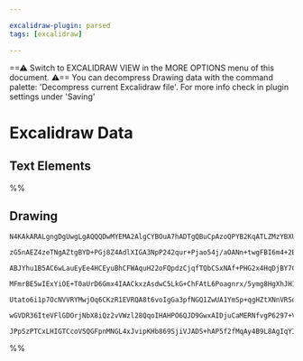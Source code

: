 ```yaml
---

excalidraw-plugin: parsed
tags: [excalidraw]

---
```

==⚠  Switch to EXCALIDRAW VIEW in the MORE OPTIONS menu of this document. ⚠== You can decompress Drawing data with the command palette: 'Decompress current Excalidraw file'. For more info check in plugin settings under 'Saving'


# Excalidraw Data

## Text Elements
%%
## Drawing
```compressed-json
N4KAkARALgngDgUwgLgAQQQDwMYEMA2AlgCYBOuA7hADTgQBuCpAzoQPYB2KqATLZMzYBXUtiRoIACyhQ4zZAHoFAc0JRJQgEYA6bGwC2CgF7N6hbEcK4OCtptbErHALRY8RMpWdx8Q1TdIEfARcZgRmBShcZQUebQAObQBmGjoghH0EDihmbgBtcDBQMBKIEm4IfQAZNgBWAGUAIWIAM3IALQAJXCEADQBZACUKGAARAE5UkshYRAq2hARPKn5S

zG5nAEZ4zeTNgAZtgBYD+PGj8Z4AdlXIGA3NpP242qur+Pjao54j/aOANn+twgFBI6m4+2BkgQhGU0m4uyuryu+1qtX+mwB8SSaPGwOsymCEOBzCgpDYAGsEABhNj4NikCoAYk2CFZrKmpU0uGwFOU5KEHGItPpjIkZOszDguEC2U5kBahHw+HqsCJEkEHnlEFJ5KpAHUwZJuHxCgIyZSEKqYOr0JrysCBXCOOFcmhNsC2NLsGp7u79pCzRB+cI4

ABJYhu1B5AC6wLauEyEe4HCEyuBhCFWAquH22oFQpdzCjqfTQbCSxNAf+PHG2x4HqDjBY7C4aFqwObrE4ADlOGIEQCMeNUUlG9MysxRukoJW0GShAhgZphEKAKLBTLZEtp/DAoRwYi4WfEBFXE5/P7jbHxI7AogcCkp3f3ti8ueoFoEMLAuBsTM5PkZpgAU0wlIGYFgPswFxsBoFgRBYFbNoSJvKi6KYv82K4jBtwgcBUF4WAyGoSiaIYliOK1OM

MFmrBE5wIExYiOE+T0aUrD6Gmx4IAACkxzAsdwC5LkG+ChFAtL6Poagnrx/5ymg8HgXhJHIuhFFYVRNHTDGhQAL7gPREC4HAcCqjx3DFDM0KZBUR6kE+qwMIQCAUI0PJ8gWwp0gyzItAFgWchA2AiLKUBhrO+iqnqNK+WK6AsmyyXBaFpDhZFGQebyIaCj5ooVBKHBSjKWRQKlYVlZl+gAGJKiqariHadIOoUIWVdk1UxZahrEOCaCmqUaUZVF3V

Utato6i1p7OcNVVRYMwjOq6CKzR1EVRQA8t6voIgGa3pfNGQ1ZwUA1YmSp+qgHZtXNnVRSd2T1IQRhNTwiHtYd90ZAAKlgUAAIJEMobboMELTlQdI0ZBZpCA+lbAUNCuCnmgpZ7rd63VWuQoAwjSMhKj6AyuSKyY19G0ZHjpM/fATUQN5wXMNg5LKr03DUXEmxXEknx1s8mz/IcznM6z+AAJqDu8KFJLWSTjICPwAs5RhsAYVlNgQi4ItojzvEcV

wGVDR36IteVFlGDOrjNbX8iQz2vVWzl28QqoIHAHPO6QJD9GwxAIDjuCaMERNfvgP6297+V+Wg1mQI0dJEwzyjcgAFA2Ny8Nz1BZ5n+zaLUACU2qDAgyjcQlydpzwTw5zXkK8LXqD50XEBG+T4VjQg21QK2O5lqUCaZKXWbexwygaxOWRByHwmkIuwLYEQHvzvPokThwiZNSJnpCFAD7b2v7elHYABWCDYDk9Sb3Avv+4HwcfmHEelDyveMD9av4

JPpSzPTCxLHIGTCcoVSQGFpnMNGL4xJvipKHb869SjiVJADS+hAP5f2fMqAy4B9L8AgIqYIUZgCGX0kAA===
```
%%